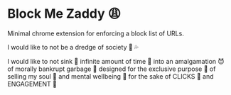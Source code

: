 # Block Me Zaddy 😩
Minimal chrome extension for enforcing a block list of URLs.

I would like to not be a dredge of society 🍆 💦

I would like to not sink 👅 infinite amount of time 🍑 into an amalgamation 😈 of morally bankrupt garbage 🥕 designed for the exclusive
purpose 🎅 of selling my soul 👻 and mental wellbeing 💋 for the sake of CLICKS 👙 and ENGAGEMENT 🙈
